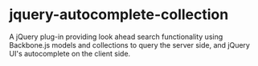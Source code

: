 jquery-autocomplete-collection
==============================

A jQuery plug-in providing look ahead search functionality using Backbone.js models and collections to query the server side, and jQuery UI's autocomplete on the client side.
